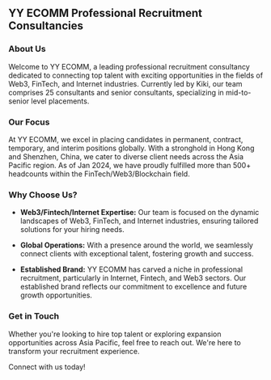 ## YY ECOMM Professional Recruitment Consultancies

### About Us

Welcome to YY ECOMM, a leading professional recruitment consultancy dedicated to connecting top talent with exciting opportunities in the fields of Web3, FinTech, and Internet industries. Currently led by Kiki, our team comprises 25 consultants and senior consultants, specializing in mid-to-senior level placements.

### Our Focus

At YY ECOMM, we excel in placing candidates in permanent, contract, temporary, and interim positions globally. With a stronghold in Hong Kong and Shenzhen, China, we cater to diverse client needs across the Asia Pacific region.
As of Jan 2024, we have proudly fulfilled more than 500+ headcounts within the FinTech/Web3/Blockchain field.

### Why Choose Us?

- **Web3/Fintech/Internet Expertise:** Our team is focused on the dynamic landscapes of Web3, FinTech, and Internet industries, ensuring tailored solutions for your hiring needs.

- **Global Operations:** With a presence around the world, we seamlessly connect clients with exceptional talent, fostering growth and success.

- **Established Brand:** YY ECOMM has carved a niche in professional recruitment, particularly in Internet, Fintech, and Web3 sectors. Our established brand reflects our commitment to excellence and future growth opportunities.

### Get in Touch

Whether you're looking to hire top talent or exploring expansion opportunities across Asia Pacific, feel free to reach out. We're here to transform your recruitment experience.

Connect with us today!
